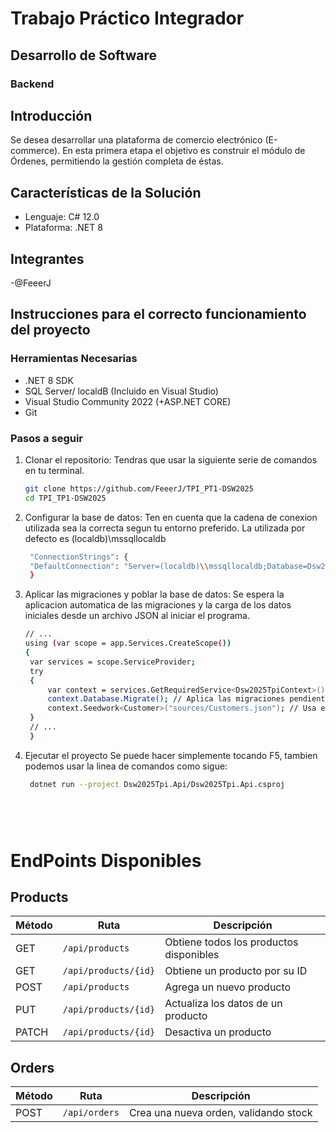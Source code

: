 # Trabajo Práctico Integrador
## Desarrollo de Software
### Backend

## Introducción
Se desea desarrollar una plataforma de comercio electrónico (E-commerce). 
En esta primera etapa el objetivo es construir el módulo de Órdenes, permitiendo la gestión completa de éstas.

## Características de la Solución

- Lenguaje: C# 12.0
- Plataforma: .NET 8

## Integrantes
-@FeeerJ

## Instrucciones para el correcto funcionamiento del proyecto
### Herramientas Necesarias
- .NET 8 SDK
- SQL Server/ localdB (Incluido en Visual Studio)
- Visual Studio Community 2022 (+ASP.NET CORE)
- Git

### Pasos a seguir
1. Clonar el repositorio:
   Tendras que usar la siguiente serie de comandos en tu terminal.
   ```bash
   git clone https://github.com/FeeerJ/TPI_PT1-DSW2025
   cd TPI_TP1-DSW2025
2. Configurar la base de datos: 
   Ten en cuenta que la cadena de conexion utilizada sea la correcta segun tu entorno preferido. La utilizada por defecto es (localdb)\\mssqllocaldb
   ```bash
    "ConnectionStrings": {
    "DefaultConnection": "Server=(localdb)\\mssqllocaldb;Database=Dsw2025Tpi;Trusted_Connection=True;MultipleActiveResultSets=true"
    }
3. Aplicar las migraciones y poblar la base de datos:
   Se espera la aplicacion automatica de las migraciones y la carga de los datos iniciales desde un archivo JSON al iniciar el programa.
   ```bash
   // ...
   using (var scope = app.Services.CreateScope())
   {
    var services = scope.ServiceProvider;
    try
    {
        var context = services.GetRequiredService<Dsw2025TpiContext>();
        context.Database.Migrate(); // Aplica las migraciones pendientes
        context.Seedwork<Customer>("sources/Customers.json"); // Usa el método de extensión para seedear los clientes
    }
    // ...
    }
4. Ejecutar el proyecto
   Se puede hacer simplemente tocando F5, tambien podemos usar la linea de comandos como sigue:
   ```bash
    dotnet run --project Dsw2025Tpi.Api/Dsw2025Tpi.Api.csproj


 
 
# EndPoints Disponibles

## Products

| Método | Ruta               | Descripción                        |
|--------|--------------------|----------------------------------|
| GET    | `/api/products`     | Obtiene todos los productos disponibles |
| GET    | `/api/products/{id}`| Obtiene un producto por su ID    |
| POST   | `/api/products`     | Agrega un nuevo producto          |
| PUT    | `/api/products/{id}`| Actualiza los datos de un producto|
| PATCH  | `/api/products/{id}`| Desactiva un producto             |

## Orders

| Método | Ruta           | Descripción                      |
|--------|----------------|--------------------------------|
| POST   | `/api/orders`  | Crea una nueva orden, validando stock |
